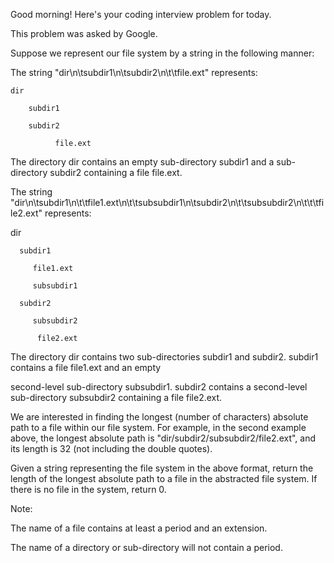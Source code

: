 Good morning! Here's your coding interview problem for today.

This problem was asked by Google.

Suppose we represent our file system by a string in the following manner:

The string "dir\n\tsubdir1\n\tsubdir2\n\t\tfile.ext" represents:
```
dir
   
    subdir1
    
    subdir2
    
          file.ext
```
The directory dir contains an empty sub-directory subdir1 and a sub-directory 
subdir2 containing a file file.ext.

The string "dir\n\tsubdir1\n\t\tfile1.ext\n\t\tsubsubdir1\n\tsubdir2\n\t\tsubsubdir2\n\t\t\tfile2.ext" represents:

dir
   
      subdir1
        
         file1.ext
        
         subsubdir1
      
      subdir2
      
         subsubdir2
        
          file2.ext
          
The directory dir contains two sub-directories subdir1 and subdir2. subdir1 contains a file file1.ext and an empty 

second-level sub-directory subsubdir1. subdir2 contains a second-level sub-directory subsubdir2 containing a file 
file2.ext.

We are interested in finding the longest (number of characters) absolute path to a file within our file system.
For example, in the second example above, the longest absolute path is "dir/subdir2/subsubdir2/file2.ext", and 
its length is 32 (not including the double quotes).

Given a string representing the file system in the above format, return the length of the longest absolute path to a 
file in the abstracted file system. If there is no file in the system, return 0.

Note:

The name of a file contains at least a period and an extension.

The name of a directory or sub-directory will not contain a period.
